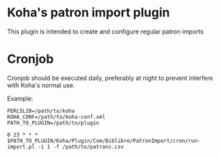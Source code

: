 # Koha's patron import plugin

This plugin is intended to create and configure regular patron imports

# Cronjob

Cronjob should be executed daily, preferably at night to prevent 
interfere with Koha's normal use.

Example:

```
PERL5LIB=/path/to/koha
KOHA_CONF=/path/to/koha-conf.xml
PATH_TO_PLUGIN=/path/to/plugin

0 23 * * * $PATH_TO_PLUGIN/Koha/Plugin/Com/Biblibre/PatronImport/cron/run-import.pl -i 1 -f /path/to/patrons.csv
```
